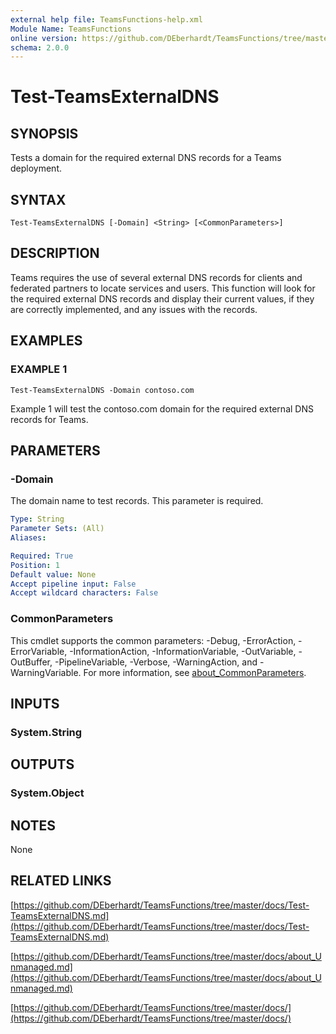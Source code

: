 ```yaml
---
external help file: TeamsFunctions-help.xml
Module Name: TeamsFunctions
online version: https://github.com/DEberhardt/TeamsFunctions/tree/master/docs/Test-TeamsExternalDNS.md
schema: 2.0.0
---
```


# Test-TeamsExternalDNS

## SYNOPSIS
Tests a domain for the required external DNS records for a Teams deployment.

## SYNTAX

```
Test-TeamsExternalDNS [-Domain] <String> [<CommonParameters>]
```

## DESCRIPTION
Teams requires the use of several external DNS records for clients and federated
partners to locate services and users.
This function will look for the required external DNS records
and display their current values, if they are correctly implemented, and any issues with the records.

## EXAMPLES

### EXAMPLE 1
```
Test-TeamsExternalDNS -Domain contoso.com
```

Example 1 will test the contoso.com domain for the required external DNS records for Teams.

## PARAMETERS

### -Domain
The domain name to test records.
This parameter is required.

```yaml
Type: String
Parameter Sets: (All)
Aliases:

Required: True
Position: 1
Default value: None
Accept pipeline input: False
Accept wildcard characters: False
```

### CommonParameters
This cmdlet supports the common parameters: -Debug, -ErrorAction, -ErrorVariable, -InformationAction, -InformationVariable, -OutVariable, -OutBuffer, -PipelineVariable, -Verbose, -WarningAction, and -WarningVariable. For more information, see [about_CommonParameters](http://go.microsoft.com/fwlink/?LinkID=113216).

## INPUTS

### System.String
## OUTPUTS

### System.Object
## NOTES
None

## RELATED LINKS

[https://github.com/DEberhardt/TeamsFunctions/tree/master/docs/Test-TeamsExternalDNS.md](https://github.com/DEberhardt/TeamsFunctions/tree/master/docs/Test-TeamsExternalDNS.md)

[https://github.com/DEberhardt/TeamsFunctions/tree/master/docs/about_Unmanaged.md](https://github.com/DEberhardt/TeamsFunctions/tree/master/docs/about_Unmanaged.md)

[https://github.com/DEberhardt/TeamsFunctions/tree/master/docs/](https://github.com/DEberhardt/TeamsFunctions/tree/master/docs/)

